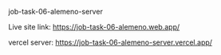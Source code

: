 job-task-06-alemeno-server

Live site link: https://job-task-06-alemeno.web.app/

vercel server: https://job-task-06-alemeno-server.vercel.app/
